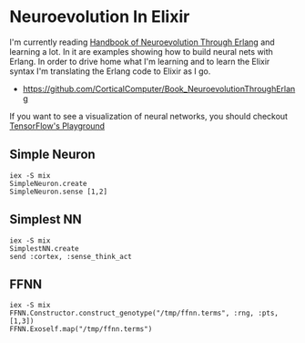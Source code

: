 # Neuroevolution In Elixir

I'm currently reading [Handbook of Neuroevolution Through Erlang][book] and
learning a lot.  In it are examples showing how to build neural nets with
Erlang.  In order to drive home what I'm learning and to learn the Elixir
syntax I'm translating the Erlang code to Elixir as I go.

[book]: http://www.amazon.com/Handbook-Neuroevolution-Through-Erlang-Gene/dp/1461444624

 * https://github.com/CorticalComputer/Book_NeuroevolutionThroughErlang

If you want to see a visualization of neural networks, you should checkout [TensorFlow's Playground](http://playground.tensorflow.org/)

## Simple Neuron

    iex -S mix
    SimpleNeuron.create
    SimpleNeuron.sense [1,2]

## Simplest NN

    iex -S mix
    SimplestNN.create
    send :cortex, :sense_think_act

## FFNN

    iex -S mix
    FFNN.Constructor.construct_genotype("/tmp/ffnn.terms", :rng, :pts, [1,3])
    FFNN.Exoself.map("/tmp/ffnn.terms")
